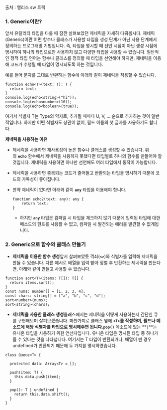 출처 : 엘리스 sw 트랙

### **1. Generic이란?**

앞서 유틸리티 타입을 다룰 때 잠깐 살펴보았던 제네릭을 자세히 다뤄봅시다. 제네릭(Generic)이란 어떤 함수나 클래스가 사용할 타입을 생성 단계가 아닌 사용 단계에서 정의하는 프로그래밍 기법입니다. 즉, 타입을 명시할 때 선언 시점이 아닌 생성 시점에 명시하여 하나의 타입으로만 사용하지 않고 다양한 타입을 사용할 수 있습니다. 일반적인 정적 타입 언어는 함수나 클래스를 정의할 때 타입을 선언해야 하지만, 제네릭을 이용해 코드가 수행될 때 타입이 명시되도록 하는 것입니다.

예를 들어 문자를 그대로 반환하는 함수에 아래와 같이 제네릭을 적용할 수 있습니다.

```
function echo<T>(text: T): T {
  return text;
}
console.log(echo<string>("hi"));
console.log(echo<number>(10));
console.log(echo<boolean>(true));

```

여기서 식별자 T는 Type의 약자로, 추가될 때마다 U, V, … 순으로 추가하는 것이 일반적입니다. 하지만 어떤 식별자도 상관이 없어, 필드 이름의 첫 글자를 사용하기도 합니다.
   
**제네릭을 사용하는 이유**

- 제네릭을 사용하면 재사용성이 높은 함수나 클래스를 생성할 수 있습니다. 위의 **`echo`** 함수에서 제네릭을 사용하지 못했다면 타입별로 하나의 함수를 만들어야 할 것입니다. 제네릭을 사용하면 하나만 선언해도 여러 타입에서 동작이 가능합니다.
- 제네릭을 사용하면 중복되는 코드가 줄어들고 반환되는 타입을 명시하기 때문에 코드의 가독성이 좋아집니다.
- 만약 제네릭이 없다면 아래와 같이 **`any`** 타입을 이용해야 합니다.
    
    ```
    function echo2(text: any): any {
        return text;
    }
    
    ```
    
    - 하지만 **`any`** 타입은 컴파일 시 타입을 체크하지 않기 때문에 입력된 타입에 대한 메소드의 힌트를 사용할 수 없고, 컴파일 시 발견되는 에러를 발견할 수 없게됩니다.
 ### **2. Generic으로 함수와 클래스 만들기**

- **제네릭을 이용한 함수 생성**앞서 살펴보았듯 꺽쇠(**`<>`**)와 식별자를 입력해 제네릭을 만들 수 있습니다. 다른 예시로 배열을 입력 받아 정렬 후 반환하는 제네릭을 만든다면, 아래와 같이 만들고 사용할 수 있습니다.

```
function sort<T>(items: T[]): T[] {
  return items.sort();
}
const nums: number[] = [1, 2, 3, 4];
const chars: string[] = ["a", "b", "c", "d"];
sort<number>(nums);
sort<string>(chars);

```
- **제네릭을 사용한 클래스 생성**클래스에서는 제네릭을 어떻게 사용하는지 간단한 큐를 구현해보며 살펴보겠습니다. 마찬가지로 클래스 옆에 **`<T>`**를 작성하며, 필드나 메소드에 해당 식별자를 타입으로 명시해주면 됩니다.**`pop()`** 메소드에 있는 **`|`**는 유니온 타입을 사용하기 위한 연산자입니다. 유니온 타입은 명시된 타입 중 하나가 올 수 있다는 것을 나타냅니다. 여기서는 T 타입이 반환되거나, 배열이 빈 경우 undefined가 반환되기 때문에 두 가지를 명시하였습니다.

```
class Queue<T> {

  protected data: Array<T> = [];

  push(item: T) {
    this.data.push(item);
  }

  pop(): T | undefined {
    return this.data.shift();
  }
}

```
